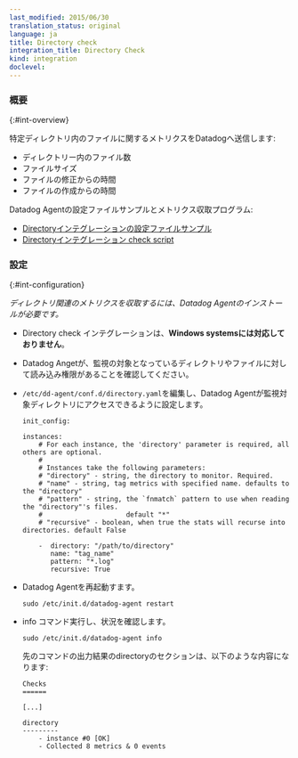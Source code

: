 ```yaml
---
last_modified: 2015/06/30
translation_status: original
language: ja
title: Directory check
integration_title: Directory Check
kind: integration
doclevel:
---
```


<!-- ### Overview

Capture metrics from the files in given directories:

- number of files
- file size
- age of the last modification
- age of the creation -->

### 概要
{:#int-overview}

特定ディレクトリ内のファイルに関するメトリクスをDatadogへ送信します:

- ディレクトリー内のファイル数
- ファイルサイズ
- ファイルの修正からの時間
- ファイルの作成からの時間


<!-- From the Agent:

* [Directory check script](https://github.com/DataDog/dd-agent/blob/master/checks.d/directory.py)
* [irectory check configuration example](https://github.com/DataDog/dd-agent/blob/master/conf.d/directory.yaml.example) -->

Datadog Agentの設定ファイルサンプルとメトリクス収取プログラム:

* [Directoryインテグレーションの設定ファイルサンプル](https://github.com/DataDog/dd-agent/blob/master/conf.d/directory.yaml.example)
* [Directoryインテグレーション check script](https://github.com/DataDog/dd-agent/blob/master/checks.d/directory.py)


<!-- ### Configuration
 *To capture Directory metrics you need to install the Datadog Agent.*

- The Directory check **is not currently supported on Windows systems**.
- Ensure the user account running the Agent (typically `dd-agent`) has read access to the monitored directory and files.
- Configure the Agent to connect to your directories.  
  Edit `/etc/dd-agent/conf.d/directory.yaml`

        init_config:

        instances:
            # For each instance, the 'directory' parameter is required, all others are optional.
            #
            # Instances take the following parameters:
            # "directory" - string, the directory to monitor. Required.
            # "name" - string, tag metrics with specified name. defaults to the "directory"
            # "pattern" - string, the `fnmatch` pattern to use when reading the "directory"'s files.
            #                     default "*"
            # "recursive" - boolean, when true the stats will recurse into directories. default False

            -  directory: "/path/to/directory"
               name: "tag_name"
               pattern: "*.log"
               recursive: True

- Restart the Agent

        sudo /etc/init.d/datadog-agent restart

- Execute the info command

        sudo /etc/init.d/datadog-agent info

    and verify that the check has passed. The output of the command should contain a section similar to the following:

        Checks
        ======

        [...]

        directory
        ---------
            - instance #0 [OK]
            - Collected 8 metrics & 0 events -->

### 設定
{:#int-configuration}

 *ディレクトリ関連のメトリクスを収取するには、Datadog Agentのインストールが必要です。*

- Directory check インテグレーションは、**Windows systemsには対応しておりません**。
- Datadog Angetが、監視の対象となっているディレクトリやファイルに対して読み込み権限があることを確認してください。
- `/etc/dd-agent/conf.d/directory.yaml`を編集し、Datadog Agentが監視対象ディレクトリにアクセスできるように設定します。

      init_config:

      instances:
          # For each instance, the 'directory' parameter is required, all others are optional.
          #
          # Instances take the following parameters:
          # "directory" - string, the directory to monitor. Required.
          # "name" - string, tag metrics with specified name. defaults to the "directory"
          # "pattern" - string, the `fnmatch` pattern to use when reading the "directory"'s files.
          #                     default "*"
          # "recursive" - boolean, when true the stats will recurse into directories. default False

          -  directory: "/path/to/directory"
             name: "tag_name"
             pattern: "*.log"
             recursive: True

- Datadog Agentを再起動すます。

      sudo /etc/init.d/datadog-agent restart

- info コマンド実行し、状況を確認します。

      sudo /etc/init.d/datadog-agent info

    先のコマンドの出力結果のdirectoryのセクションは、以下のような内容になります:

      Checks
      ======

      [...]

      directory
      ---------
          - instance #0 [OK]
          - Collected 8 metrics & 0 events
